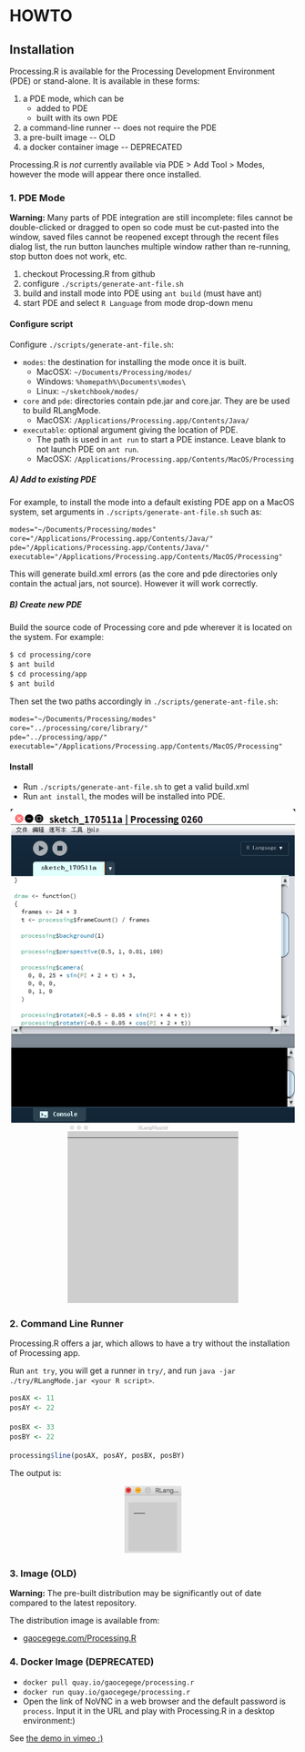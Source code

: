 # HOWTO

## Installation

Processing.R is available for the Processing Development Environment (PDE) or stand-alone. It is available in these forms:

1. a PDE mode, which can be
   -  added to PDE
   -  built with its own PDE
2. a command-line runner -- does not require the PDE
3. a pre-built image -- OLD
4. a docker container image -- DEPRECATED

Processing.R is *not* currently available via PDE > Add Tool > Modes, however the mode will appear there once installed.

### 1. PDE Mode

**Warning:** Many parts of PDE integration are still incomplete: files cannot be double-clicked or dragged to open so code must be cut-pasted into the window, saved files cannot be reopened except through the recent files dialog list, the run button launches multiple window rather than re-running, stop button does not work, etc.

1. checkout Processing.R from github
2. configure `./scripts/generate-ant-file.sh`
3. build and install mode into PDE using `ant build` (must have ant)
4. start PDE and select `R Language` from mode drop-down menu

#### Configure script

Configure `./scripts/generate-ant-file.sh`:

- `modes`: the destination for installing the mode once it is built.  
   -  MacOSX: `~/Documents/Processing/modes/`
   -  Windows: `%homepath%\Documents\modes\`
   -  Linux: `~/sketchbook/modes/`
- `core` and `pde`: directories contain pde.jar and core.jar. They are be used to build RLangMode.
   -  MacOSX: `/Applications/Processing.app/Contents/Java/`
- `executable`: optional argument giving the location of PDE.
   -  The path is used in `ant run` to start a PDE instance. Leave blank to not launch PDE on `ant run`.
   -  MacOSX: `/Applications/Processing.app/Contents/MacOS/Processing`

##### A) Add to existing PDE

For example, to install the mode into a default existing PDE app on a MacOS system, set arguments in `./scripts/generate-ant-file.sh` such as:

```
modes="~/Documents/Processing/modes"
core="/Applications/Processing.app/Contents/Java/"
pde="/Applications/Processing.app/Contents/Java/"
executable="/Applications/Processing.app/Contents/MacOS/Processing"
```

This will generate build.xml errors (as the core and pde directories only contain the actual jars, not source). However it will work correctly.

##### B) Create new PDE

Build the source code of Processing core and pde wherever it is located on the system. For example:

```bash
$ cd processing/core
$ ant build
$ cd processing/app
$ ant build
```

Then set the two paths accordingly in `./scripts/generate-ant-file.sh`:

```
modes="~/Documents/Processing/modes"
core="../processing/core/library/"
pde="../processing/app/"
executable="/Applications/Processing.app/Contents/MacOS/Processing"
```

#### Install

* Run `./scripts/generate-ant-file.sh` to get a valid build.xml
* Run `ant install`, the modes will be installed into PDE.

<div align="center">
	<img src="./img/editor.png" alt="Editor" width="500">
</div>

<div align="center">
	<img src="./img/demo.gif" alt="Demo" width="300">
</div>


### 2. Command Line Runner

Processing.R offers a jar, which allows to have a try without the installation of Processing app. 

Run `ant try`, you will get a runner in `try/`, and run `java -jar ./try/RLangMode.jar <your R script>`.

```r
posAX <- 11
posAY <- 22

posBX <- 33
posBY <- 22

processing$line(posAX, posAY, posBX, posBY)
```

The output is:

<div align="center">
	<img src="./img/demo.png" alt="Output" width="100">
</div>

### 3. Image (OLD)

**Warning:** The pre-built distribution may be significantly out of date compared to the latest repository.

The distribution image is available from:

-  [gaocegege.com/Processing.R](http://gaocegege.com/Processing.R)

### 4. Docker Image (DEPRECATED)

* `docker pull quay.io/gaocegege/processing.r`
* `docker run quay.io/gaocegege/processing.r`
* Open the link of NoVNC in a web browser and the default password is `process`. Input it in the URL and play with Processing.R in a desktop environment:)

See [the demo in vimeo :)](https://vimeo.com/207571123)
